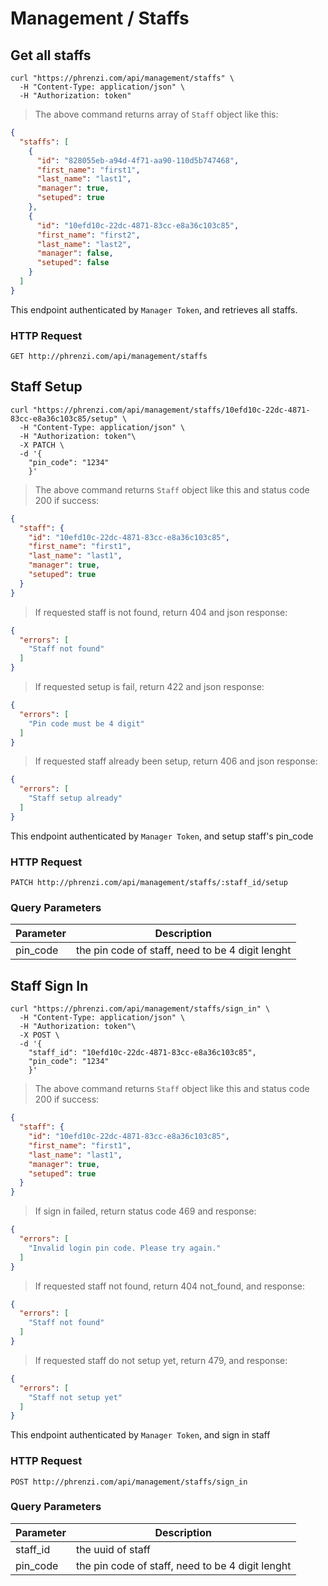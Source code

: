 # Management / Staffs

## Get all staffs

```shell
curl "https://phrenzi.com/api/management/staffs" \
  -H "Content-Type: application/json" \
  -H "Authorization: token"
```

> The above command returns array of `Staff` object like this:

```json
{
  "staffs": [
    {
      "id": "828055eb-a94d-4f71-aa90-110d5b747468",
      "first_name": "first1",
      "last_name": "last1",
      "manager": true,
      "setuped": true
    },
    {
      "id": "10efd10c-22dc-4871-83cc-e8a36c103c85",
      "first_name": "first2",
      "last_name": "last2",
      "manager": false,
      "setuped": false
    }
  ]
}
```

This endpoint authenticated by `Manager Token`, and retrieves all staffs.

### HTTP Request

`GET http://phrenzi.com/api/management/staffs`

## Staff Setup

```shell
curl "https://phrenzi.com/api/management/staffs/10efd10c-22dc-4871-83cc-e8a36c103c85/setup" \
  -H "Content-Type: application/json" \
  -H "Authorization: token"\
  -X PATCH \
  -d '{
    "pin_code": "1234"
    }'
```

> The above command returns `Staff` object like this and status code 200 if success:

```json
{
  "staff": {
    "id": "10efd10c-22dc-4871-83cc-e8a36c103c85",
    "first_name": "first1",
    "last_name": "last1",
    "manager": true,
    "setuped": true
  }
}
```

> If requested staff is not found, return 404 and json response:

```json
{
  "errors": [
    "Staff not found"
  ]
}
```

> If requested setup is fail, return 422 and json response:

```json
{
  "errors": [
    "Pin code must be 4 digit"
  ]
}
```

> If requested staff already been setup, return 406 and json response:

```json
{
  "errors": [
    "Staff setup already"
  ]
}
```

This endpoint authenticated by `Manager Token`, and setup staff's pin_code

### HTTP Request

`PATCH http://phrenzi.com/api/management/staffs/:staff_id/setup`

### Query Parameters

Parameter | Description
--------- | -----------
pin_code | the pin code of staff, need to be 4 digit lenght

## Staff Sign In

```shell
curl "https://phrenzi.com/api/management/staffs/sign_in" \
  -H "Content-Type: application/json" \
  -H "Authorization: token"\
  -X POST \
  -d '{
    "staff_id": "10efd10c-22dc-4871-83cc-e8a36c103c85",
    "pin_code": "1234"
    }'
```

> The above command returns `Staff` object like this and status code 200 if success:

```json
{
  "staff": {
    "id": "10efd10c-22dc-4871-83cc-e8a36c103c85",
    "first_name": "first1",
    "last_name": "last1",
    "manager": true,
    "setuped": true
  }
}
```

> If sign in failed, return status code 469 and response:

```json
{
  "errors": [
    "Invalid login pin code. Please try again."
  ]
}
```

> If requested staff not found, return 404 not_found, and response:

```json
{
  "errors": [
    "Staff not found"
  ]
}
```

> If requested staff do not setup yet, return 479, and response:

```json
{
  "errors": [
    "Staff not setup yet"
  ]
}
```

This endpoint authenticated by `Manager Token`, and sign in staff

### HTTP Request

`POST http://phrenzi.com/api/management/staffs/sign_in`

### Query Parameters

Parameter | Description
--------- | -----------
staff_id | the uuid of staff
pin_code | the pin code of staff, need to be 4 digit lenght
